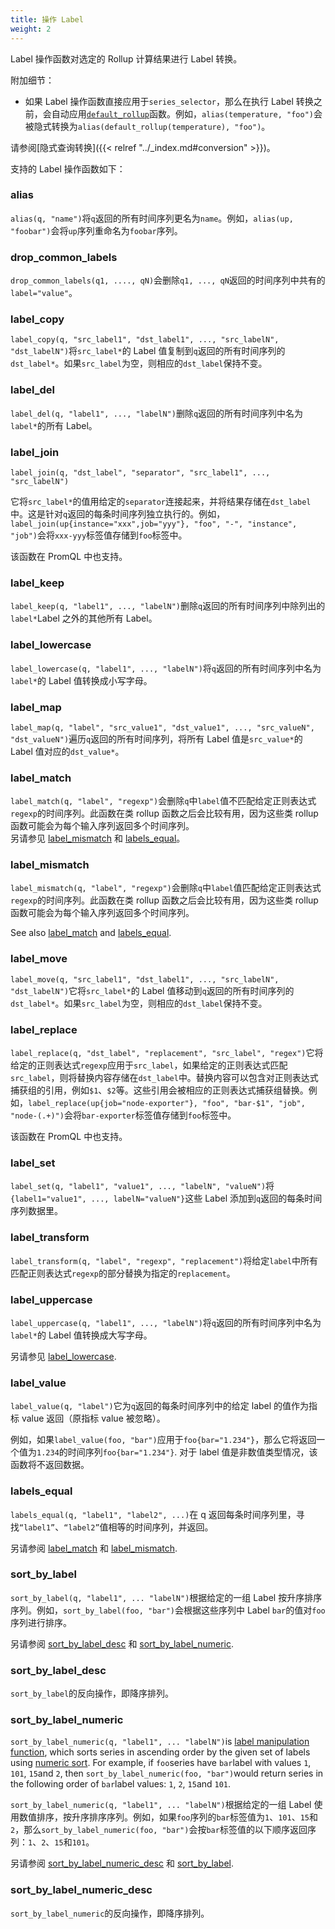 ```yaml
---
title: 操作 Label
weight: 2
---
```


Label 操作函数对选定的 Rollup 计算结果进行 Label 转换。

附加细节：

+ 如果 Label 操作函数直接应用于`series_selector`，那么在执行 Label 转换之前，会自动应用[`default_rollup`](./rollup.md#default_rollup)函数。例如，`alias(temperature, "foo")`会被隐式转换为`alias(default_rollup(temperature), "foo")`。

请参阅[隐式查询转换]({{< relref "../_index.md#conversion" >}})。

支持的 Label 操作函数如下：

### alias
`alias(q, "name")`将`q`返回的所有时间序列更名为`name`。例如，`alias(up, "foobar")`会将`up`序列重命名为`foobar`序列。

### drop_common_labels
`drop_common_labels(q1, ...., qN)`会删除`q1, ..., qN`返回的时间序列中共有的`label="value"`。

### label_copy
`label_copy(q, "src_label1", "dst_label1", ..., "src_labelN", "dst_labelN")`将`src_label*`的 Label 值复制到`q`返回的所有时间序列的`dst_label*`。如果`src_label`为空，则相应的`dst_label`保持不变。

### label_del
`label_del(q, "label1", ..., "labelN")`删除`q`返回的所有时间序列中名为`label*`的所有 Label。

### label_join
`label_join(q, "dst_label", "separator", "src_label1", ..., "src_labelN")`

它将`src_label*`的值用给定的`separator`连接起来，并将结果存储在`dst_label`中。这是针对`q`返回的每条时间序列独立执行的。例如，`label_join(up{instance="xxx",job="yyy"}, "foo", "-", "instance", "job")`会将`xxx-yyy`标签值存储到`foo`标签中。

该函数在 PromQL 中也支持。

### label_keep
`label_keep(q, "label1", ..., "labelN")`删除`q`返回的所有时间序列中除列出的`label*`Label 之外的其他所有 Label。

### label_lowercase
`label_lowercase(q, "label1", ..., "labelN")`将`q`返回的所有时间序列中名为`label*`的 Label 值转换成小写字母。

### label_map
`label_map(q, "label", "src_value1", "dst_value1", ..., "src_valueN", "dst_valueN")`遍历`q`返回的所有时间序列，将所有 Label 值是`src_value*`的 Label 值对应的`dst_value*`。

### label_match
`label_match(q, "label", "regexp")`会删除`q`中`label`值不匹配给定正则表达式`regexp`的时间序列。此函数在类 rollup 函数之后会比较有用，因为这些类 rollup 函数可能会为每个输入序列返回多个时间序列。  
另请参见 [label_mismatch](#label_mismatch) 和 [labels_equal](#labels_equal)。

### label_mismatch
`label_mismatch(q, "label", "regexp")`会删除`q`中`label`值匹配给定正则表达式`regexp`的时间序列。此函数在类 rollup 函数之后会比较有用，因为这些类 rollup 函数可能会为每个输入序列返回多个时间序列。

See also [label_match](#label_match) and [labels_equal](#labels_equal).

### label_move
`label_move(q, "src_label1", "dst_label1", ..., "src_labelN", "dst_labelN")`它将`src_label*`的 Label 值移动到`q`返回的所有时间序列的`dst_label*`。如果`src_label`为空，则相应的`dst_label`保持不变。

### label_replace
`label_replace(q, "dst_label", "replacement", "src_label", "regex")`它将给定的正则表达式`regexp`应用于`src_label`，如果给定的正则表达式匹配`src_label`，则将替换内容存储在`dst_label`中。替换内容可以包含对正则表达式捕获组的引用，例如`$1`、`$2`等。这些引用会被相应的正则表达式捕获组替换。例如，`label_replace(up{job="node-exporter"}, "foo", "bar-$1", "job", "node-(.+)")`会将`bar-exporter`标签值存储到`foo`标签中。

该函数在 PromQL 中也支持。

### label_set
`label_set(q, "label1", "value1", ..., "labelN", "valueN")`将`{label1="value1", ..., labelN="valueN"}`这些 Label 添加到`q`返回的每条时间序列数据里。

### label_transform
`label_transform(q, "label", "regexp", "replacement")`将给定`label`中所有匹配正则表达式`regexp`的部分替换为指定的`replacement`。

### label_uppercase
`label_uppercase(q, "label1", ..., "labelN")`将`q`返回的所有时间序列中名为`label*`的 Label 值转换成大写字母。

另请参见 [label_lowercase](#label_lowercase).

### label_value
`label_value(q, "label")`它为`q`返回的每条时间序列中的给定 label 的值作为指标 value 返回（原指标 value 被忽略）。

例如，如果`label_value(foo, "bar")`应用于`foo{bar="1.234"}`，那么它将返回一个值为`1.234`的时间序列`foo{bar="1.234"}`. 对于 label 值是非数值类型情况，该函数将不返回数据。

### labels_equal
`labels_equal(q, "label1", "label2", ...)`在 q 返回每条时间序列里，寻找`“label1”`、`“label2”`值相等的时间序列，并返回。

另请参阅 [label_match](#label_match) 和 [label_mismatch](#label_mismatch).

### sort_by_label
`sort_by_label(q, "label1", ... "labelN")`根据给定的一组 Label 按升序排序序列。例如，`sort_by_label(foo, "bar")`会根据这些序列中 Label `bar`的值对`foo`序列进行排序。

另请参阅 [sort_by_label_desc](#sort_by_label_desc) 和 [sort_by_label_numeric](#sort_by_label_numeric).

### sort_by_label_desc
`sort_by_label`的反向操作，即降序排列。

### sort_by_label_numeric
`sort_by_label_numeric(q, "label1", ... "labelN")`is [label manipulation function](#label-manipulation-functions), which sorts series in ascending order by the given set of labels using [numeric sort](https://www.gnu.org/software/coreutils/manual/html_node/Version-sort-is-not-the-same-as-numeric-sort.html). For example, if `foo`series have `bar`label with values `1`, `101`, `15`and `2`, then `sort_by_label_numeric(foo, "bar")`would return series in the following order of `bar`label values: `1`, `2`, `15`and `101`.

`sort_by_label_numeric(q, "label1", ... "labelN")`根据给定的一组 Label 使用数值排序，按升序排序序列。例如，如果`foo`序列的`bar`标签值为`1`、`101`、`15`和`2`，那么`sort_by_label_numeric(foo, "bar")`会按`bar`标签值的以下顺序返回序列：`1`、`2`、`15`和`101`。

另请参阅 [sort_by_label_numeric_desc](#sort_by_label_numeric_desc) 和 [sort_by_label](#sort_by_label).

### sort_by_label_numeric_desc
`sort_by_label_numeric`的反向操作，即降序排列。

